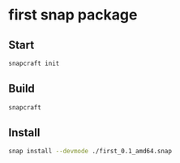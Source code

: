 # first snap package

## Start

```bash
snapcraft init
```

## Build

```bash
snapcraft
```

## Install

```bash
snap install --devmode ./first_0.1_amd64.snap
```
